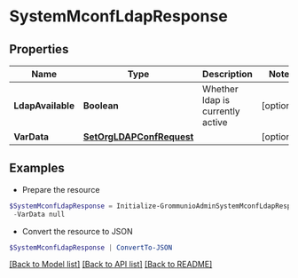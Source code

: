 # SystemMconfLdapResponse
## Properties

Name | Type | Description | Notes
------------ | ------------- | ------------- | -------------
**LdapAvailable** | **Boolean** | Whether ldap is currently active | [optional] 
**VarData** | [**SetOrgLDAPConfRequest**](SetOrgLDAPConfRequest.md) |  | [optional] 

## Examples

- Prepare the resource
```powershell
$SystemMconfLdapResponse = Initialize-GrommunioAdminSystemMconfLdapResponse  -LdapAvailable null `
 -VarData null
```

- Convert the resource to JSON
```powershell
$SystemMconfLdapResponse | ConvertTo-JSON
```

[[Back to Model list]](../README.md#documentation-for-models) [[Back to API list]](../README.md#documentation-for-api-endpoints) [[Back to README]](../README.md)

